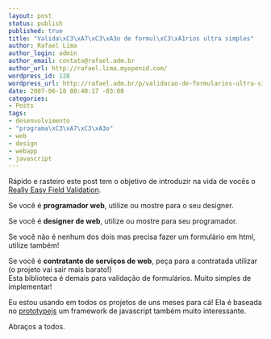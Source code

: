 ```yaml
--- 
layout: post
status: publish
published: true
title: "Valida\xC3\xA7\xC3\xA3o de formul\xC3\xA1rios ultra simples"
author: Rafael Lima
author_login: admin
author_email: contato@rafael.adm.br
author_url: http://rafael.lima.myopenid.com/
wordpress_id: 128
wordpress_url: http://rafael.adm.br/p/validacao-de-formularios-ultra-simples/
date: 2007-06-18 00:40:17 -03:00
categories: 
- Posts
tags: 
- desenvolvimento
- "programa\xC3\xA7\xC3\xA3o"
- web
- design
- webapp
- javascript
---
```

<p>Rápido e rasteiro este post tem o objetivo de introduzir na vida de vocês o <a href="http://tetlaw.id.au/view/blog/really-easy-field-validation-with-prototype/">Really Easy Field Validation</a>.</p>
<p>Se você é <strong>programador web</strong>, utilize ou mostre para o seu designer.</p>
<p>Se você é  <strong>designer de web</strong>, utilize ou mostre para seu programador.</p>
<p>Se você não é nenhum dos dois mas precisa fazer um formulário em html, utilize também!</p>
<p>Se você é <strong>contratante de serviços de web</strong>, peça para a contratada utilizar (o projeto vai sair mais barato!)<br />
Esta biblioteca é demais para validação de formulários. Muito simples de implementar!</p>
<p>Eu estou usando em todos os projetos de uns meses para cá! Ela é baseada no <a href="http://prototypejs.org">prototypejs</a> um framework de javascript também muito interessante.</p>
<p>Abraços a todos.
</p>
